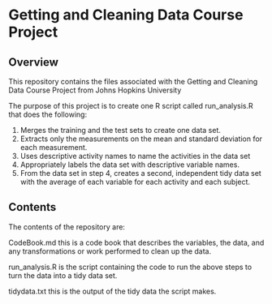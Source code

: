 # Getting and Cleaning Data Course Project

## Overview
This repository contains the files associated with the Getting and Cleaning Data Course Project from Johns Hopkins University

The purpose of this project is to create one R script called run_analysis.R that does the following: 
1.	Merges the training and the test sets to create one data set.
2.	Extracts only the measurements on the mean and standard deviation for each measurement. 
3.	Uses descriptive activity names to name the activities in the data set
4.	Appropriately labels the data set with descriptive variable names. 
5.	From the data set in step 4, creates a second, independent tidy data set with the average of each variable for each activity and each subject.

## Contents
The contents of the repository are:

CodeBook.md this is a code book that describes the variables, the data, and any transformations or work performed to clean up the data.

run_analysis.R is the script containing the code to run the above steps to turn the data into a tidy data set.

tidydata.txt this is the output of the tidy data the script makes.